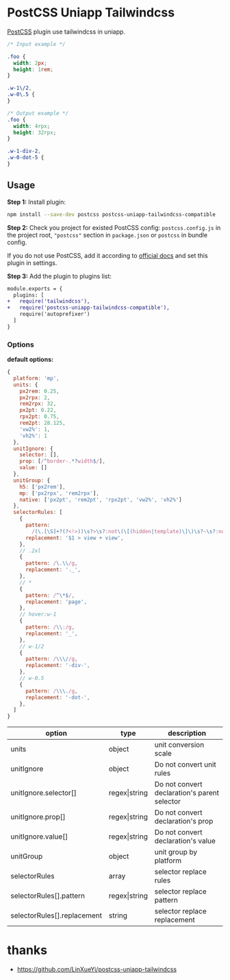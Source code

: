 # PostCSS Uniapp Tailwindcss

[PostCSS] plugin use tailwindcss in uniapp.

[postcss]: https://github.com/postcss/postcss

```css
/* Input example */

.foo {
  width: 2px;
  height: 1rem;
}

.w-1\/2,
.w-0\.5 {
}
```

```css
/* Output example */
.foo {
  width: 4rpx;
  height: 32rpx;
}

.w-1-div-2,
.w-0-dot-5 {
}
```

## Usage

**Step 1:** Install plugin:

```sh
npm install --save-dev postcss postcss-uniapp-tailwindcss-compatible
```

**Step 2:** Check you project for existed PostCSS config: `postcss.config.js`
in the project root, `"postcss"` section in `package.json`
or `postcss` in bundle config.

If you do not use PostCSS, add it according to [official docs]
and set this plugin in settings.

**Step 3:** Add the plugin to plugins list:

```diff
module.exports = {
  plugins: [
+   require('tailwindcss'),
+   require('postcss-uniapp-tailwindcss-compatible'),
    require('autoprefixer')
  ]
}
```

### Options

**default options:**

```js
{
  platform: 'mp',
  units: {
    px2rem: 0.25,
    px2rpx: 2,
    rem2rpx: 32,
    px2pt: 0.22,
    rpx2pt: 0.75,
    rem2pt: 28.125,
    'vw2%': 1,
    'vh2%': 1
  },
  unitIgnore: {
    selector: [],
    prop: [/^border-.*?width$/],
    value: []
  },
  unitGroup: {
    h5: ['px2rem'],
    mp: ['px2rpx', 'rem2rpx'],
    native: ['px2pt', 'rem2pt', 'rpx2pt', 'vw2%', 'vh2%']
  },
  selectorRules: [
    {
      pattern:
        /(\.[\S]+?(?<!>))\s?>\s?:not\(\[(hidden|template)\]\)\s?~\s?:not\(\[(hidden|template)\]\)/g,
      replacement: '$1 > view + view',
    },
    // .2xl
    {
      pattern: /\.\\/g,
      replacement: '._',
    },
    // *
    {
      pattern: /^\*$/,
      replacement: 'page',
    },
    // hover:w-1
    {
      pattern: /\\:/g,
      replacement: '_',
    },
    // w-1/2
    {
      pattern: /\\\//g,
      replacement: '-div-',
    },
    // w-0.5
    {
      pattern: /\\\./g,
      replacement: '-dot-',
    },
  ]
}
```

| option                      | type          | description                                  |
| --------------------------- | ------------- | -------------------------------------------- |
| units                       | object        | unit conversion scale                        |
| unitIgnore                  | object        | Do not convert unit rules                    |
| unitIgnore.selector[]       | regex\|string | Do not convert declaration's parent selector |
| unitIgnore.prop[]           | regex\|string | Do not convert declaration's prop            |
| unitIgnore.value[]          | regex\|string | Do not convert declaration's value           |
| unitGroup                   | object        | unit group by platform                       |
| selectorRules               | array         | selector replace rules                       |
| selectorRules[].pattern     | regex\|string | selector replace pattern                     |
| selectorRules[].replacement | string        | selector replace replacement                 |

[official docs]: https://github.com/postcss/postcss#usage

# thanks

- https://github.com/LinXueYi/postcss-uniapp-tailwindcss